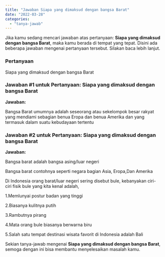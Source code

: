 ```yaml
---
title: "Jawaban Siapa yang dimaksud dengan bangsa Barat​"
date: "2022-03-28"
categories: 
  - "tanya-jawab"
---
```


Jika kamu sedang mencari jawaban atas pertanyaan: **Siapa yang dimaksud dengan bangsa Barat​**, maka kamu berada di tempat yang tepat. Disini ada beberapa jawaban mengenai pertanyaan tersebut. Silakan baca lebih lanjut.

### Pertanyaan

Siapa yang dimaksud dengan bangsa Barat​

### Jawaban #1 untuk Pertanyaan: Siapa yang dimaksud dengan bangsa Barat​

**Jawaban:**

Bangsa Barat umumnya adalah seseorang atau sekelompok besar rakyat yang mendiami sebagian benua Eropa dan benua Amerika dan yang termasuk dalam suatu kebudayaan tertentu

### Jawaban #2 untuk Pertanyaan: Siapa yang dimaksud dengan bangsa Barat​

**Jawaban:**

Bangsa barat adalah bangsa asing/luar negeri

Bangsa barat contohnya seperti negara bagian Asia, Eropa,Dan Amerika

Di Indonesia orang barat/luar negeri sering disebut bule, kebanyakan ciri-ciri fisik bule yang kita kenal adalah,

1.Memlunyai postur badan yang tinggi

2.Biasanya kulitnya putih

3.Rambutnya pirang

4.Mata orang bule biasanya berwarna biru

5.Salah satu tempat destinasi wisata favorit di Indonesia adalah Bali

Sekian tanya-jawab mengenai **Siapa yang dimaksud dengan bangsa Barat​**, semoga dengan ini bisa membantu menyelesaikan masalah kamu.
